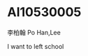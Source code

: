 # AI10530005
李柏翰
Po Han,Lee

I want to left school

[foryou]:https://www.google.com.tw/url?sa=i&rct=j&q=&esrc=s&source=images&cd=&cad=rja&uact=8&ved=2ahUKEwi4qqXg4_3dAhXEvLwKHWF6BaQQjRx6BAgBEAU&url=http%3A%2F%2Fskillprogramming.com%2FGeek%2Fhe-left-school-vs-if-i-left-school-2806&psig=AOvVaw3VWvQHLVXgG-DbVXRAWSoS&ust=1539326371096705
